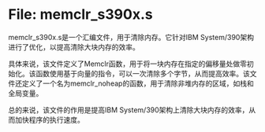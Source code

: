 # File: memclr_s390x.s

memclr_s390x.s是一个汇编文件，用于清除内存。它针对IBM System/390架构进行了优化，以提高清除大块内存的效率。

具体来说，该文件定义了Memclr函数，用于将一块内存在指定的偏移量处做零初始化。该函数使用基于向量的指令，可以一次清除多个字节，从而提高效率。该文件还定义了一个名为memclr_noheap的函数，用于清除非堆内存的区域，如栈和全局变量。

总的来说，该文件的作用是提高IBM System/390架构上清除大块内存的效率，从而加快程序的执行速度。

